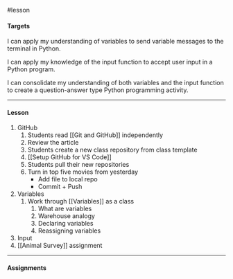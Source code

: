 #lesson

#### Targets
I can apply my understanding of variables to send variable messages to the terminal in Python.

I can apply my knowledge of the input function to accept user input in a Python program.

I can consolidate my understanding of both variables and the input function to create a question-answer type Python programming activity.

---
#### Lesson

1. GitHub
	1. Students read [[Git and GitHub]] independently
	2. Review the article
	3. Students create a new class repository from class template
	4. [[Setup GitHub for VS Code]]
	5. Students pull their new repositories
	6. Turn in top five movies from yesterday
		* Add file to local repo
		* Commit + Push
2.  Variables
	1. Work through [[Variables]] as a class
		1. What are variables
		2. Warehouse analogy
		3. Declaring variables
		4. Reassigning variables
3. Input
4. [[Animal Survey]] assignment




---
#### Assignments
